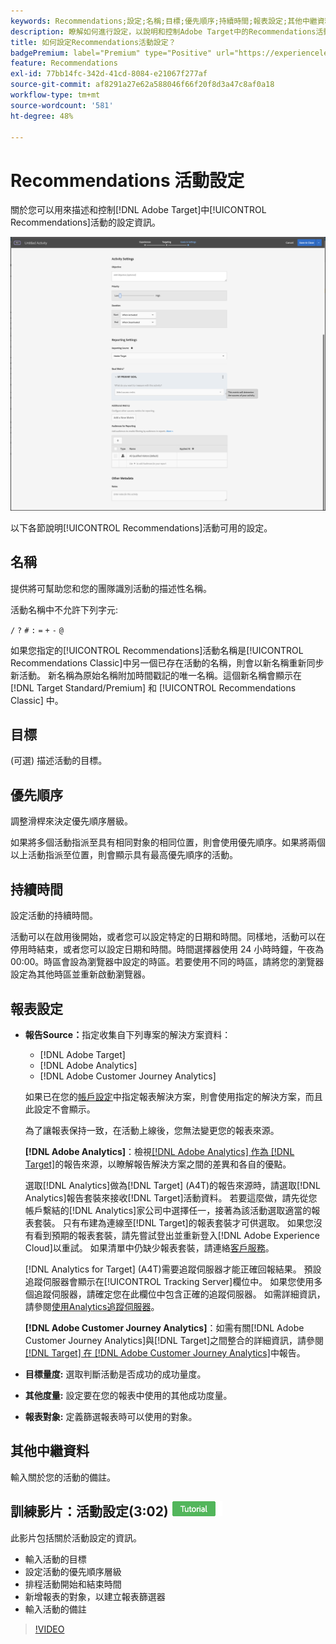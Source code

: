 ```yaml
---
keywords: Recommendations;設定;名稱;目標;優先順序;持續時間;報表設定;其他中繼資料
description: 瞭解如何進行設定，以說明和控制Adobe Target中的Recommendations活動。
title: 如何設定Recommendations活動設定？
badgePremium: label="Premium" type="Positive" url="https://experienceleague.adobe.com/docs/target/using/introduction/intro.html?lang=en#premium newtab=true" tooltip="檢視Target Premium包含的內容。"
feature: Recommendations
exl-id: 77bb14fc-342d-41cd-8084-e21067f277af
source-git-commit: af8291a27e62a588046f66f20f8d3a47c8af0a18
workflow-type: tm+mt
source-wordcount: '581'
ht-degree: 48%

---
```


# Recommendations 活動設定

關於您可以用來描述和控制[!DNL Adobe Target]中[!UICONTROL Recommendations]活動的設定資訊。

![Recommendations 目標和設定頁面](/help/main/c-recommendations/t-create-recs-activity/assets/recs-settings.png)

以下各節說明[!UICONTROL Recommendations]活動可用的設定。

## 名稱

提供將可幫助您和您的團隊識別活動的描述性名稱。

活動名稱中不允許下列字元:

`/`
`?`
`#`
`:`
`=`
`+`
`-`
`@`

如果您指定的[!UICONTROL Recommendations]活動名稱是[!UICONTROL Recommendations Classic]中另一個已存在活動的名稱，則會以新名稱重新同步新活動。 新名稱為原始名稱附加時間戳記的唯一名稱。這個新名稱會顯示在 [!DNL Target Standard/Premium] 和 [!UICONTROL Recommendations Classic] 中。

## 目標

(可選) 描述活動的目標。

## 優先順序

調整滑桿來決定優先順序層級。

如果將多個活動指派至具有相同對象的相同位置，則會使用優先順序。如果將兩個以上活動指派至位置，則會顯示具有最高優先順序的活動。

## 持續時間

設定活動的持續時間。

活動可以在啟用後開始，或者您可以設定特定的日期和時間。同樣地，活動可以在停用時結束，或者您可以設定日期和時間。時間選擇器使用 24 小時時鐘，午夜為 00:00。時區會設為瀏覽器中設定的時區。若要使用不同的時區，請將您的瀏覽器設定為其他時區並重新啟動瀏覽器。

## 報表設定

* **報告Source：**&#x200B;指定收集自下列專案的解決方案資料：

   * [!DNL Adobe Target]
   * [!DNL Adobe Analytics]
   * [!DNL Adobe Customer Journey Analytics]

  如果已在您的[帳戶設定](/help/main/administrating-target/reporting.md)中指定報表解決方案，則會使用指定的解決方案，而且此設定不會顯示。

  為了讓報表保持一致，在活動上線後，您無法變更您的報表來源。

  **[!DNL Adobe Analytics]**：檢視[[!DNL Adobe Analytics] 作為 [!DNL Target]](/help/main/c-integrating-target-with-mac/a4t/a4t.md)的報告來源，以瞭解報告解決方案之間的差異和各自的優點。

  選取[!DNL Analytics]做為[!DNL Target] (A4T)的報告來源時，請選取[!DNL Analytics]報告套裝來接收[!DNL Target]活動資料。 若要這麼做，請先從您帳戶繫結的[!DNL Analytics]家公司中選擇任一，接著為該活動選取適當的報表套裝。 只有布建為連線至[!DNL Target]的報表套裝才可供選取。 如果您沒有看到預期的報表套裝，請先嘗試登出並重新登入[!DNL Adobe Experience Cloud]以重試。 如果清單中仍缺少報表套裝，請連絡[客戶服務](/help/main/cmp-resources-and-contact-information.md#reference_ACA3391A00EF467B87930A450050077C)。

  [!DNL Analytics for Target] (A4T)需要追蹤伺服器才能正確回報結果。 預設追蹤伺服器會顯示在[!UICONTROL Tracking Server]欄位中。 如果您使用多個追蹤伺服器，請確定您在此欄位中包含正確的追蹤伺服器。 如需詳細資訊，請參閱[使用Analytics追蹤伺服器](/help/main/c-integrating-target-with-mac/a4t/analytics-tracking-server.md#task_72077BA7E93C4A65A715A18F32228823)。

  **[!DNL Adobe Customer Journey Analytics]**：如需有關[!DNL Adobe Customer Journey Analytics]與[!DNL Target]之間整合的詳細資訊，請參閱[[!DNL Target] 在 [!DNL Adobe Customer Journey Analytics]](/help/main/c-integrating-target-with-mac/cja/target-reporting-in-cja.md)中報告。

* **目標量度:** 選取判斷活動是否成功的成功量度。
* **其他度量:** 設定要在您的報表中使用的其他成功度量。
* **報表對象:** 定義篩選報表時可以使用的對象。

## 其他中繼資料

輸入關於您的活動的備註。

## 訓練影片：活動設定(3:02) ![教學課程徽章](/help/main/assets/tutorial.png)

此影片包括關於活動設定的資訊。

* 輸入活動的目標
* 設定活動的優先順序層級
* 排程活動開始和結束時間
* 新增報表的對象，以建立報表篩選器
* 輸入活動的備註

>[!VIDEO](https://video.tv.adobe.com/v/17381)
